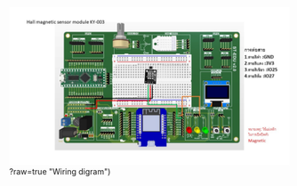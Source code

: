 ![Alt text](https://github.com/summation2009/ST_EDU/blob/main/Examples%20ST-EDU/37%20Sensor%20IN%201/Hall_magnetic_sensor_module_KY-003/IMG.jpg)?raw=true "Wiring digram")
